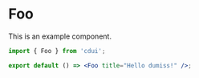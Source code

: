 # Foo

This is an example component.

```jsx
import { Foo } from 'cdui';

export default () => <Foo title="Hello dumiss!" />;
```
